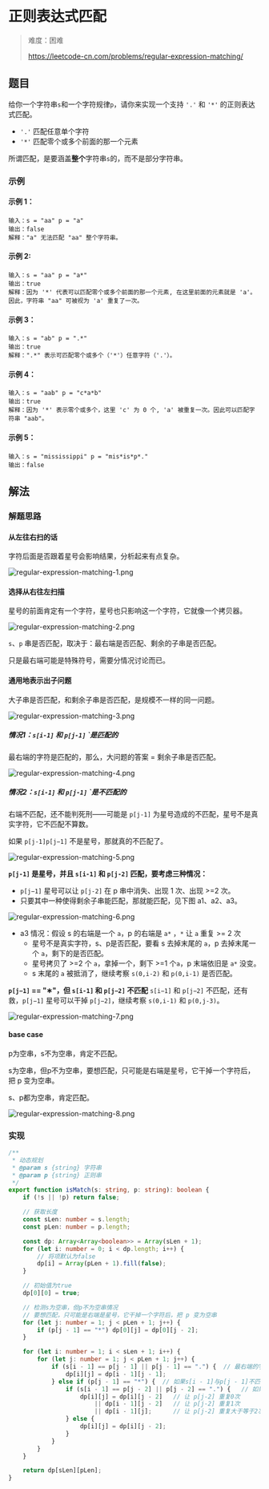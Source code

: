 # 正则表达式匹配

> 难度：困难
>
> https://leetcode-cn.com/problems/regular-expression-matching/

## 题目

给你一个字符串`s`和一个字符规律`p`，请你来实现一个支持 `'.'` 和 `'*'` 的正则表达式匹配。

- `'.'` 匹配任意单个字符
- `'*'` 匹配零个或多个前面的那一个元素

所谓匹配，是要涵盖**整个**字符串`s`的，而不是部分字符串。

### 示例

#### 示例 1：

```
输入：s = "aa" p = "a"
输出：false
解释："a" 无法匹配 "aa" 整个字符串。
```

#### 示例 2:

```
输入：s = "aa" p = "a*"
输出：true
解释：因为 '*' 代表可以匹配零个或多个前面的那一个元素, 在这里前面的元素就是 'a'。因此，字符串 "aa" 可被视为 'a' 重复了一次。
```

#### 示例 3：

```
输入：s = "ab" p = ".*"
输出：true
解释：".*" 表示可匹配零个或多个（'*'）任意字符（'.'）。
```

#### 示例 4：

```
输入：s = "aab" p = "c*a*b"
输出：true
解释：因为 '*' 表示零个或多个，这里 'c' 为 0 个, 'a' 被重复一次。因此可以匹配字符串 "aab"。
```

#### 示例 5：

```
输入：s = "mississippi" p = "mis*is*p*."
输出：false
```

## 解法

### 解题思路

#### 从左往右扫的话

字符后面是否跟着星号会影响结果，分析起来有点复杂。

![regular-expression-matching-1.png](../../assets/images/problemset/regular-expression-matching-1.png)

#### 选择从右往左扫描

星号的前面肯定有一个字符，星号也只影响这一个字符，它就像一个拷贝器。

![regular-expression-matching-2.png](../../assets/images/problemset/regular-expression-matching-2.png)

`s`、`p` 串是否匹配，取决于：最右端是否匹配、剩余的子串是否匹配。

只是最右端可能是特殊符号，需要分情况讨论而已。

#### 通用地表示出子问题

大子串是否匹配，和剩余子串是否匹配，是规模不一样的同一问题。

![regular-expression-matching-3.png](../../assets/images/problemset/regular-expression-matching-3.png)

##### **情况1：`s[i-1]` 和 `p[j-1]` `是匹配的**

最右端的字符是匹配的，那么，大问题的答案 = 剩余子串是否匹配。

![regular-expression-matching-4.png](../../assets/images/problemset/regular-expression-matching-4.png)

##### **情况2：`s[i-1]` 和 `p[j-1]` `是不匹配的**

右端不匹配，还不能判死刑——可能是 `p[j-1]` 为星号造成的不匹配，星号不是真实字符，它不匹配不算数。

如果 `p[j-1]p[j−1]` 不是星号，那就真的不匹配了。

![regular-expression-matching-5.png](../../assets/images/problemset/regular-expression-matching-5.png)

**`p[j-1]` 是星号，并且 `s[i-1]` 和 `p[j-2]` 匹配，要考虑三种情况：**

- `p[j−1]` 星号可以让 `p[j-2]` 在 p 串中消失、出现 1 次、出现 >=2 次。
- 只要其中一种使得剩余子串能匹配，那就能匹配，见下图 a1、a2、a3。

![regular-expression-matching-6.png](../../assets/images/problemset/regular-expression-matching-6.png)

- a3 情况：假设 s 的右端是一个 `a`，p 的右端是 `a*` ，`*` 让 `a` 重复 >= 2 次
  - 星号不是真实字符，s、p是否匹配，要看 s 去掉末尾的 `a`，p 去掉末尾一个 `a`，剩下的是否匹配。
  - 星号拷贝了 >=2 个 `a`，拿掉一个，剩下 >=1 个`a`，p 末端依旧是 `a*` 没变。
  - s 末尾的 `a` 被抵消了，继续考察 `s(0,i-2)` 和 `p(0,i-1)` 是否匹配。

**`p[j−1]` == "∗"，但 `s[i-1]` 和 `p[j−2]` 不匹配**
`s[i−1]` 和 `p[j−2]` 不匹配，还有救，`p[j−1]` 星号可以干掉 `p[j−2]`，继续考察 `s(0,i-1)` 和 `p(0,j-3)`。

![regular-expression-matching-7.png](../../assets/images/problemset/regular-expression-matching-7.png)

#### base case

p为空串，s不为空串，肯定不匹配。

s为空串，但p不为空串，要想匹配，只可能是右端是星号，它干掉一个字符后，把 p 变为空串。

s、p都为空串，肯定匹配。

![regular-expression-matching-8.png](../../assets/images/problemset/regular-expression-matching-8.png)

### 实现

```typescript
/**
 * 动态规划
 * @param s {string} 字符串
 * @param p {string} 正则串
 */
export function isMatch(s: string, p: string): boolean {
    if (!s || !p) return false;

    // 获取长度
    const sLen: number = s.length;
    const pLen: number = p.length;

    const dp: Array<Array<boolean>> = Array(sLen + 1);
    for (let i: number = 0; i < dp.length; i++) {
        // 将项默认为false
        dp[i] = Array(pLen + 1).fill(false);
    }

    // 初始值为true
    dp[0][0] = true;

    // 检测s为空串，但p不为空串情况
    // 要想匹配，只可能是右端是星号，它干掉一个字符后，把 p 变为空串
    for (let j: number = 1; j < pLen + 1; j++) {
        if (p[j - 1] == "*") dp[0][j] = dp[0][j - 2];
    }

    for (let i: number = 1; i < sLen + 1; i++) {
        for (let j: number = 1; j < pLen + 1; j++) {
            if (s[i - 1] == p[j - 1] || p[j - 1] == ".") {  // 最右端的字符与最右端的正则相匹配
                dp[i][j] = dp[i - 1][j - 1];
            } else if (p[j - 1] == "*") {  // 如果s[i - 1]与p[j - 1]不匹配，则判断p[j - 1]是否为"*"
                if (s[i - 1] == p[j - 2] || p[j - 2] == ".") {   // 如果s[i-1] 和 p[j-2] 匹配
                    dp[i][j] = dp[i][j - 2]   // 让 p[j-2] 重复0次
                        || dp[i - 1][j - 2]   // 让 p[j-2] 重复1次
                        || dp[i - 1][j];      // 让 p[j-2] 重复大于等于2次
                } else {
                    dp[i][j] = dp[i][j - 2];
                }
            }
        }
    }

    return dp[sLen][pLen];
}

```